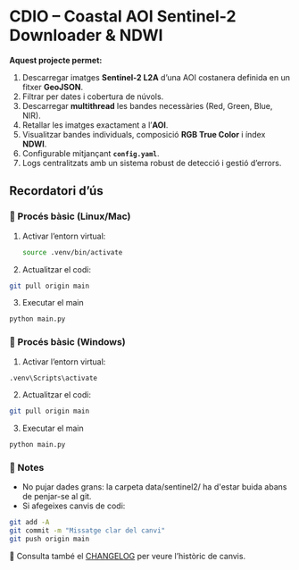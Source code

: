 # CDIO – Coastal AOI Sentinel-2 Downloader & NDWI

**Aquest projecte permet:**

1. Descarregar imatges **Sentinel-2 L2A** d’una AOI costanera definida en un fitxer **GeoJSON**.  
2. Filtrar per dates i cobertura de núvols.  
3. Descarregar **multithread** les bandes necessàries (Red, Green, Blue, NIR).  
4. Retallar les imatges exactament a l’**AOI**.  
5. Visualitzar bandes individuals, composició **RGB True Color** i índex **NDWI**.  
6. Configurable mitjançant **`config.yaml`**.  
7. Logs centralitzats amb un sistema robust de detecció i gestió d’errors.  

## Recordatori d’ús

### 🔹 Procés bàsic (Linux/Mac)
1. Activar l’entorn virtual:
   ```bash
   source .venv/bin/activate
   ````
2. Actualitzar el codi:
  ```bash
  git pull origin main
  ````
3. Executar el main
  ```bash
  python main.py
  ````

### 🔹 Procés bàsic (Windows)
1. Activar l’entorn virtual:
  ```bash
  .venv\Scripts\activate
  ````
2. Actualitzar el codi:
  ```bash
  git pull origin main
  ````
3. Executar el main
  ```bash
  python main.py
  ````

### 🔹 Notes
 - No pujar dades grans: la carpeta data/sentinel2/ ha d'estar buida abans de penjar-se al git.
 - Si afegeixes canvis de codi:
 ```bash
 git add -A
 git commit -m "Missatge clar del canvi"
 git push origin main
````

📖 Consulta també el [CHANGELOG](CHANGELOG.md) per veure l’històric de canvis.

